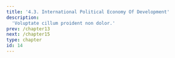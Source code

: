 ```yaml
---
title: '4.3. International Political Economy Of Development'
description:
  'Voluptate cillum proident non dolor.'
prev: /chapter13
next: /chapter15
type: chapter
id: 14
---
```

